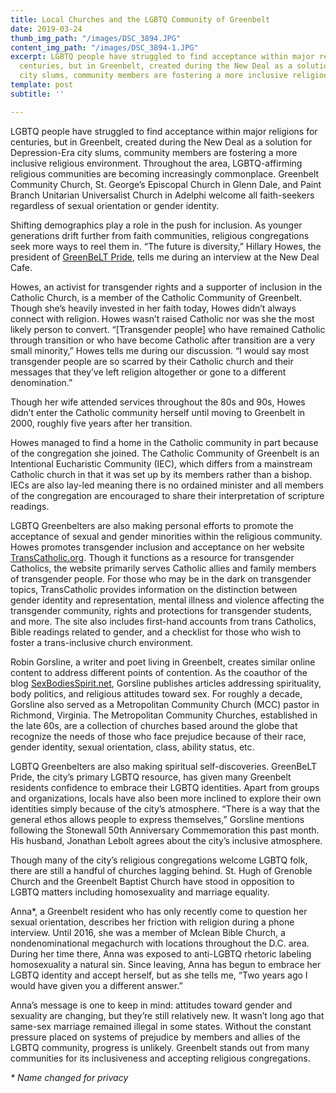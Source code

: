 ```yaml
---
title: Local Churches and the LGBTQ Community of Greenbelt
date: 2019-03-24
thumb_img_path: "/images/DSC_3894.JPG"
content_img_path: "/images/DSC_3894-1.JPG"
excerpt: LGBTQ people have struggled to find acceptance within major religions for
  centuries, but in Greenbelt, created during the New Deal as a solution for Depression-Era
  city slums, community members are fostering a more inclusive religious environment.
template: post
subtitle: ''

---
```

LGBTQ people have struggled to find acceptance within major religions for centuries, but in Greenbelt, created during the New Deal as a solution for Depression-Era city slums, community members are fostering a more inclusive religious environment. Throughout the area, LGBTQ-affirming religious communities are becoming increasingly commonplace. Greenbelt Community Church, St. George’s Episcopal Church in Glenn Dale, and Paint Branch Unitarian Universalist Church in Adelphi welcome all faith-seekers regardless of sexual orientation or gender identity.

Shifting demographics play a role in the push for inclusion. As younger generations drift further from faith communities, religious congregations seek more ways to reel them in. “The future is diversity,” Hillary Howes, the president of [GreenBeLT Pride](https://www.facebook.com/GreenbeltPride/), tells me during an interview at the New Deal Cafe.

Howes, an activist for transgender rights and a supporter of inclusion in the Catholic Church, is a member of the Catholic Community of Greenbelt. Though she’s heavily invested in her faith today, Howes didn’t always connect with religion. Howes wasn’t raised Catholic nor was she the most likely person to convert. “\[Transgender people\] who have remained Catholic through transition or who have become Catholic after transition are a very small minority,” Howes tells me during our discussion. “I would say most transgender people are so scarred by their Catholic church and their messages that they’ve left religion altogether or gone to a different denomination.”

Though her wife attended services throughout the 80s and 90s, Howes didn’t enter the Catholic community herself until moving to Greenbelt in 2000, roughly five years after her transition.

Howes managed to find a home in the Catholic community in part because of the congregation she joined. The Catholic Community of Greenbelt is an Intentional Eucharistic Community (IEC), which differs from a mainstream Catholic church in that it was set up by its members rather than a bishop. IECs are also lay-led meaning there is no ordained minister and all members of the congregation are encouraged to share their interpretation of scripture readings.

LGBTQ Greenbelters are also making personal efforts to promote the acceptance of sexual and gender minorities within the religious community. Howes promotes transgender inclusion and acceptance on her website [TransCatholic.org](http://transcatholic.org/). Though it functions as a resource for transgender Catholics, the website primarily serves Catholic allies and family members of transgender people. For those who may be in the dark on transgender topics, TransCatholic provides information on the distinction between gender identity and representation, mental illness and violence affecting the transgender community, rights and protections for transgender students, and more. The site also includes first-hand accounts from trans Catholics, Bible readings related to gender, and a checklist for those who wish to foster a trans-inclusive church environment.

Robin Gorsline, a writer and poet living in Greenbelt, creates similar online content to address different points of contention. As the coauthor of the blog [SexBodiesSpirit.net](http://sexbodiesspirit.net/), Gorsline publishes articles addressing spirituality, body politics, and religious attitudes toward sex. For roughly a decade, Gorsline also served as a Metropolitan Community Church (MCC) pastor in Richmond, Virginia. The Metropolitan Community Churches, established in the late 60s, are a collection of churches based around the globe that recognize the needs of those who face prejudice because of their race, gender identity, sexual orientation, class, ability status, etc.

LGBTQ Greenbelters are also making spiritual self-discoveries. GreenBeLT Pride, the city’s primary LGBTQ resource, has given many Greenbelt residents confidence to embrace their LGBTQ identities. Apart from groups and organizations, locals have also been more inclined to explore their own identities simply because of the city’s atmosphere. “There is a way that the general ethos allows people to express themselves,” Gorsline mentions following the Stonewall 50th Anniversary Commemoration this past month. His husband, Jonathan Lebolt agrees about the city’s inclusive atmosphere.

Though many of the city’s religious congregations welcome LGBTQ folk, there are still a handful of churches lagging behind. St. Hugh of Grenoble Church and the Greenbelt Baptist Church have stood in opposition to LGBTQ matters including homosexuality and marriage equality.

Anna*, a Greenbelt resident who has only recently come to question her sexual orientation, describes her friction with religion during a phone interview. Until 2016, she was a member of Mclean Bible Church, a nondenominational megachurch with locations throughout the D.C. area. During her time there, Anna was exposed to anti-LGBTQ rhetoric labeling homosexuality a natural sin. Since leaving, Anna has begun to embrace her LGBTQ identity and accept herself, but as she tells me, “Two years ago I would have given you a different answer.”

Anna’s message is one to keep in mind: attitudes toward gender and sexuality are changing, but they’re still relatively new. It wasn’t long ago that same-sex marriage remained illegal in some states. Without the constant pressure placed on systems of prejudice by members and allies of the LGBTQ community, progress is unlikely. Greenbelt stands out from many communities for its inclusiveness and accepting religious congregations.

_* Name changed for privacy_